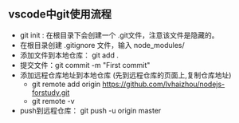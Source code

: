 ## vscode中git使用流程  
* git init : 在根目录下会创建一个 .git文件，注意该文件是隐藏的。
* 在根目录创建 .gitignore 文件，输入 node_modules/
* 添加文件到本地仓库： git  add .
* 提交文件：git commit -m "First commit"
* 添加远程仓库地址到本地仓库  (先到远程仓库的页面上,复制仓库地址)
    * git remote add origin https://github.com/lvhaizhou/nodejs-forstudy.git
    * git remote -v
* push到远程仓库：  git push -u origin master
